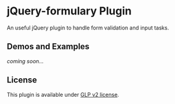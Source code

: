 jQuery-formulary Plugin
================

An useful jQuery plugin to handle form validation and input tasks.

## Demos and Examples
_coming soon..._

## License

This plugin is available under [GLP v2 license](http://www.gnu.org/licenses/gpl-2.0.html).
